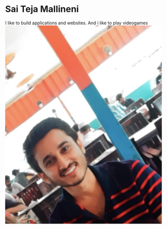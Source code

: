 # Sai Teja Mallineni
I like to build applications and websites. And i like to play videogames
![Picture](Images/myimage.jpeg)